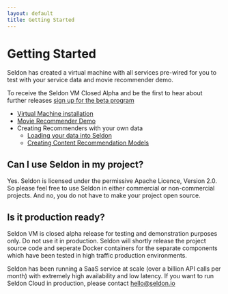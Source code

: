 ```yaml
---
layout: default
title: Getting Started
---
```


# Getting Started

Seldon has created a virtual machine with all services pre-wired for you to test with your service data and movie recommender demo.

To receive the Seldon VM Closed Alpha and be the first to hear about further releases [sign up for the beta program](http://www.seldon.io/open-source)

 * [Virtual Machine installation](vm.html)
 * [Movie Recommender Demo](movie-recommender-demo.html)
 * Creating Recommenders with your own data
   * [Loading your data into Seldon](data.html)
   * [Creating Content Recommendation Models](content-recommendation-models.html)


## Can I use Seldon in my project?
Yes. Seldon is licensed under the permissive Apache Licence, Version 2.0. So please feel free to use Seldon in either commercial or non-commercial projects. And no, you do not have to make your project open source.

## Is it production ready?
Seldon VM is closed alpha release for testing and demonstration purposes only. Do not use it in production. Seldon will shortly release the project source code and seperate Docker containers for the separate components which have been tested in high traffic production environments.

Seldon has been running a SaaS service at scale (over a billion API calls per month) with extremely high availability and low latency. If you want to run Seldon Cloud in production, please contact [hello@seldon.io](mailto:hello@seldon.io)
